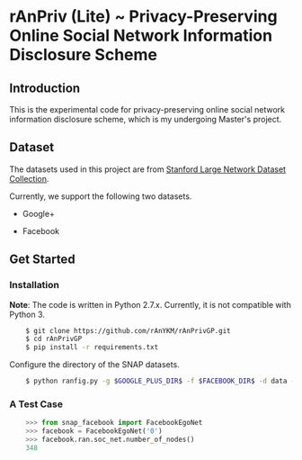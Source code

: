 # rAnPriv (Lite) ~ Privacy-Preserving Online Social Network Information Disclosure Scheme

## Introduction

This is the experimental code for privacy-preserving online social network information disclosure scheme, which is my
undergoing Master's project.

## Dataset

The datasets used in this project are from [Stanford Large Network Dataset Collection](https://snap.stanford.edu/data/).

Currently, we support the following two datasets.

- Google+

- Facebook

## Get Started

### Installation

**Note**: The code is written in Python 2.7.x. Currently, it is not compatible with Python 3. 

```bash
	$ git clone https://github.com/rAnYKM/rAnPrivGP.git
	$ cd rAnPrivGP
	$ pip install -r requirements.txt
```
Configure the directory of the SNAP datasets.

```bash
	$ python ranfig.py -g $GOOGLE_PLUS_DIR$ -f $FACEBOOK_DIR$ -d data -o out
```

### A Test Case

```python
	>>> from snap_facebook import FacebookEgoNet
	>>> facebook = FacebookEgoNet('0')
	>>> facebook.ran.soc_net.number_of_nodes()
	348
```
